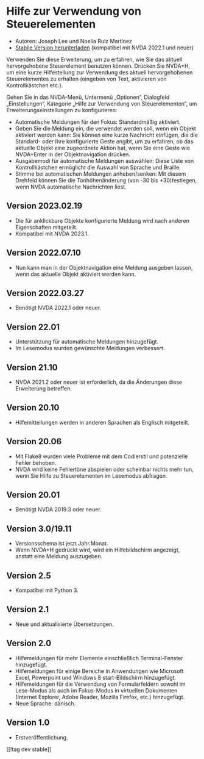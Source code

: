 # Hilfe zur Verwendung von Steuerelementen #

* Autoren: Joseph Lee und Noelia Ruiz Martínez
* [Stabile Version herunterladen][1] (kompatibel mit NVDA 2022.1 und neuer)

Verwenden Sie diese Erweiterung, um zu erfahren, wie Sie das aktuell
hervorgehobene Steuerelement benutzen können. Drücken Sie NVDA+H, um eine
kurze Hilfestellung zur Verwendung des aktuell hervorgehobenen
Steuerelementes zu erhalten (eingeben von Text, aktivieren von
Kontrollkästchen etc.).

Gehen Sie in das NVDA-Menü, Untermenü „Optionen“, Dialogfeld
„Einstellungen“, Kategorie „Hilfe zur Verwendung von Steuerelementen“, um
Erweiterungseinstellungen zu konfigurieren:

* Automatische Meldungen für den Fokus: Standardmäßig aktiviert.
* Geben Sie die Meldung ein, die verwendet werden soll, wenn ein Objekt
  aktiviert werden kann: Sie können eine kurze Nachricht einfügen, die die
  Standard- oder Ihre konfigurierte Geste angibt, um zu erfahren, ob das
  aktuelle Objekt eine zugeordnete Aktion hat, wenn Sie eine Geste wie
  NVDA+Enter in der Objektnavigation drücken.
* Ausgabemodi für automatische Meldungen auswählen: Diese Liste von
  Kontrollkästchen ermöglicht die Auswahl von Sprache und Braille.
* Stimme bei automatischen Meldungen  anheben/senken: Mit diesem Drehfeld
  können Sie die Tonhöhenänderung (von -30 bis +30)festlegen, wenn NVDA
  automatische Nachrichten liest.

## Version 2023.02.19

* Die für anklickbare Objekte konfigurierte Meldung wird nach anderen
  Eigenschaften mitgeteilt.
* Kompatibel mit NVDA 2023.1.

## Version 2022.07.10

* Nun kann man in der Objektnavigation eine Meldung ausgeben lassen, wenn
  das aktuelle Objekt aktiviert werden kann.

## Version 2022.03.27

* Benötigt NVDA 2022.1 oder neuer.

## Version 22.01

* Unterstützung für automatische Meldungen hinzugefügt.
* Im Lesemodus wurden gewünschte Meldungen verbessert.

## Version 21.10

* NVDA 2021.2 oder neuer ist erforderlich, da die Änderungen diese
  Erweiterung betreffen.

## Version 20.10

* Hilfemitteilungen werden in anderen Sprachen als Englisch mitgeteilt.

## Version 20.06

* Mit Flake8 wurden viele Probleme mit dem Codierstil und potenzielle Fehler
  behoben.
* NVDA wird keine Fehlertöne abspielen oder scheinbar nichts mehr tun, wenn
  Sie Hilfe zu Steuerelementen im Lesemodus abfragen.

## Version 20.01

* Benötigt NVDA 2019.3 oder neuer.

## Version 3.0/19.11

* Versionsschema ist jetzt Jahr.Monat.
* Wenn NVDA+H gedrückt wird, wird ein Hilfebildschirm angezeigt, anstatt
  eine Meldung auszugeben.

## Version 2.5

* Kompatibel mit Python 3.

## Version 2.1

* Neue und aktualisierte Übersetzungen.

## Version 2.0

* Hilfemeldungen für mehr Elemente einschließlich Terminal-Fenster
  hinzugefügt.
* Hilfemeldungen für einige Bereiche in Anwendungen wie Microsoft Excel,
  Powerpoint und Windows 8 start-Bildschirm hinzugefügt.
* Hilfemeldungen für die Verwendung von Formularfeldern sowohl im Lese-Modus
  als auch im Fokus-Modus in virtuellen Dokumenten (Internet Explorer, Adobe
  Reader, Mozilla Firefox, etc.) hinzugefügt.
* Neue Sprache: dänisch.

## Version 1.0

* Erstveröffentlichung.

[[!tag dev stable]]

[1]: https://www.nvaccess.org/addonStore/legacy?file=controlUsageAssistant
